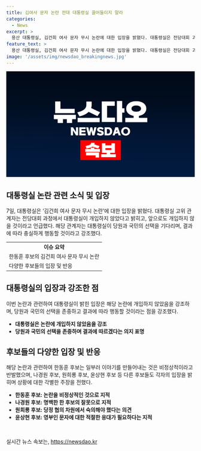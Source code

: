 ```yaml
---
title: 김여사 문자 논란 전대 대통령실 끌어들이지 말라
categories:
  - News
excerpt: >
  용산 대통령실, 김건희 여사 문자 무시 논란에 대한 입장을 밝혔다. 대통령실은 전당대회 과정에서 개입하지 않았고, 앞으로도 그럴 것이라고 주장했다. 이로써 대통령실은 각 후보와 당내 갈등을 차단하고 국민의 선택에 따를 것을 강조했다. 한동훈 후보의 김건희 여사 문자 무시 논란에 대해 후보들 간 의견이 엇갈리는 가운데, 대통령실의 입장 발표는 논란의 진행을 관통하며 주목받고 있다.
feature_text: >
  용산 대통령실, 김건희 여사 문자 무시 논란에 대한 입장을 밝혔다. 대통령실은 전당대회 과정에서 개입하지 않았고, 앞으로도 그럴 것이라고 주장했다. 이로써 대통령실은 각 후보와 당내 갈등을 차단하고 국민의 선택에 따를 것을 강조했다. 한동훈 후보의 김건희 여사 문자 무시 논란에 대해 후보들 간 의견이 엇갈리는 가운데, 대통령실의 입장 발표는 논란의 진행을 관통하며 주목받고 있다.
image: '/assets/img/newsdao_breakingnews.jpg'
---
```


<p><img src="/assets/img/newsdao_breakingnews.jpg" alt="pcversion 속보" /></p>

<h2 data-ke-size="size26">대통령실 논란 관련 소식 및 입장</h2>

<p data-ke-size="size16">7일, 대통령실은 ‘김건희 여사 문자 무시 논란’에 대한 입장을 밝혔다. 대통령실 고위 관계자는 전당대회 과정에서 대통령실이 개입하지 않았다고 밝히고, 앞으로도 개입하지 않을 것이라고 언급했다. 해당 관계자는 대통령실이 당원과 국민의 선택을 기다리며, 결과에 따라 충실하게 행동할 것이라고 강조했다.</p>

<table>
  <tr>
    <td style="text-align: center; height: 17px;"><b>이슈 요약</b></td>
  </tr>
  <tr>
    <td>한동훈 후보의 김건희 여사 문자 무시 논란</td>
  </tr>
  <tr>
    <td>다양한 후보들의 입장 및 반응</td>
  </tr>
</table>

<h2 data-ke-size="size26">대통령실의 입장과 강조한 점</h2>

<p data-ke-size="size16">이번 논란과 관련하여 대통령실이 밝힌 입장은 해당 논란에 개입하지 않았음을 강조하며, 당원과 국민의 선택을 존중하고 결과에 따라 행동할 것이라는 점을 강조했다.</p>

<ul>
  <li><b>대통령실은 논란에 개입하지 않았음을 강조</b></li>
  <li><b>당원과 국민의 선택을 존중하며 결과에 따르겠다는 의지 표명</b></li>
</ul>

<h2 data-ke-size="size26">후보들의 다양한 입장 및 반응</h2>

<p data-ke-size="size16">해당 논란과 관련하여 한동훈 후보는 일부러 이야기를 만들어내는 것은 비정상적이라고 반발했으며, 나경원 후보, 원희룡 후보, 윤상현 후보 등 다른 후보들도 각자의 입장을 밝히며 상황에 대한 각별한 주장을 전했다.</p>

<ul>
  <li><b>한동훈 후보: 논란을 비정상적인 것으로 지적</b></li>
  <li><b>나경원 후보: 명백한 한 후보의 잘못으로 지적</b></li>
  <li><b>원희룡 후보: 당정 협의 차원에서 숙의해야 했다는 의견</b></li>
  <li><b>윤상현 후보: 영부인 문자에 대한 적절한 응대가 필요하다는 지적</b></li>
</ul>

<p data-ke-size="size16">&nbsp;</p>
실시간 뉴스 속보는, <a href="https://newsdao.kr" rel="dofollow">https://newsdao.kr</a>


